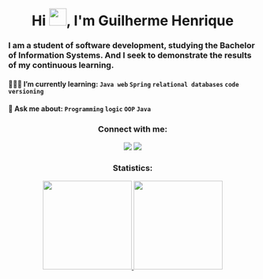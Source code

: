 <h1 align="center">Hi <img src="https://media.giphy.com/media/hvRJCLFzcasrR4ia7z/giphy.gif" width="35px">, I'm Guilherme
        Henrique</h1>
<h3 align="">I am a student of software development, studying the Bachelor of Information Systems. And I seek to
        demonstrate the results of my continuous learning.</h3>   
        
#### 👨🏻‍💻 I’m currently learning: ``Java web`` ``Spring`` ``relational databases`` ``code versioning``
#### 💬 Ask me about: ``Programming`` ``logic`` ``OOP`` ``Java``


<h3 align="center">Connect with me:</h3>
<div align="center"> 
  <a href = "mailto:guilira.dev@gmail.com"><img src="https://img.shields.io/badge/-Gmail-%23333?style=for-the-badge&logo=gmail&logoColor=white" target="_blank"></a>
  <a href="https://www.linkedin.com/in/gui-lira" target="_blank"><img src="https://img.shields.io/badge/-LinkedIn-%230077B5?style=for-the-badge&logo=linkedin&logoColor=white" target="_blank"></a> 
</div>

<h3 align="center">Statistics:</h3>

<div align="center">
  <a href="https://github.com/camilafernanda">
  <img height="180em" src="https://github-readme-stats.vercel.app/api/top-langs/?username=gui-lirasilva&layout=compact&langs_count=7&theme=react"/>
  <img height="180em" src="https://github-readme-stats.vercel.app/api?username=gui-lirasilva&show_icons=true&theme=react&include_all_commits=true&count_private=false"/>
</div>
